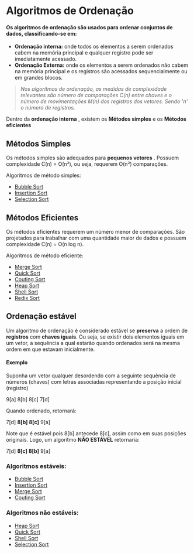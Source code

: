 # Algoritmos de Ordenação

#### Os algoritmos de ordenação são usados para ordenar conjuntos de dados, classificando-se em:
- **Ordenação interna:** onde todos os elementos a serem ordenados cabem na memória principal e qualquer registro pode ser imediatamente acessado.
- **Ordenação Externa:** onde os elementos a serem ordenados não cabem na memória principal e os registros são acessados sequencialmente ou em grandes blocos.

>*Nos algoritmos de ordenação, as medidas de complexidade relevantes são número de comparações *C(n)* entre chaves e o número de movimentações *M(n)* dos registros dos vetores. Sendo *'n'* o número de registros.*

Dentro da **ordenação interna** , existem os **Métodos simples** e os **Métodos eficientes**
## Métodos Simples
Os métodos simples são adequados para **pequenos vetores** . Possuem complexidade C(n) = O(n²), ou seja, requerem O(n²) comparações.

Algoritmos de método simples:
- [Bubble Sort](https://github.com/yuri-akira/Ordenacao/tree/master/Bubble%20Sort)
- [Insertion Sort](https://github.com/yuri-akira/Ordenacao/tree/master/Insertion%20Sort)
- [Selection Sort](https://github.com/yuri-akira/Ordenacao/tree/master/Selection%20Sort)

## Métodos Eficientes
Os métodos eficientes requerem um número menor de comparações. São projetados para trabalhar com uma quantidade maior de dados e possuem complexidade C(n) = O(n log n).

Algoritmos de método eficiente:
- [Merge Sort](https://github.com/yuri-akira/Ordenacao/tree/master/Merge%20Sort)
- [Quick Sort](https://github.com/yuri-akira/Ordenacao/tree/master/Quick%20Sort)
- [Couting Sort]()
- [Heap Sort]()
- [Shell Sort]()
- [Redix Sort]()

## Ordenação estável
Um algoritmo de ordenação é considerado estável se **preserva** a ordem de **registros** com **chaves iguais**. Ou seja, se existir dois elementos iguais em um vetor, a sequência a qual estarão quando ordenados será na mesma ordem em que estavam inicialmente.
#### Exemplo
Suponha um vetor qualquer desordendo com a seguinte sequência de números (chaves) com letras associadas representando a posição inicial (registro)

 9[a] 8[b] 8[c] 7[d]

Quando ordenado, retornará:

 7[d] **8[b] 8[c]** 9[a]

Note que é estável pois 8[b] antecede 8[c], assim como em suas posições originais. Logo, um algoritmo **NÃO ESTÁVEL** retornaria:

 7[d] **8[c] 8[b]** 9[a]
 
 ### Algoritmos estáveis:
 
 - [Bubble Sort](https://github.com/yuri-akira/Ordenacao/tree/master/Bubble%20Sort)
 - [Insertion Sort](https://github.com/yuri-akira/Ordenacao/tree/master/Insertion%20Sort)
 - [Merge Sort](https://github.com/yuri-akira/Ordenacao/tree/master/Merge%20Sort)
 - [Couting Sort]()
 
 ### Algoritmos não estáveis:
 - [Heap Sort]()
 - [Quick Sort](https://github.com/yuri-akira/Ordenacao/tree/master/Quick%20Sort)
 - [Shell Sort]()
 - [Selection Sort](https://github.com/yuri-akira/Ordenacao/tree/master/Selection%20Sort)

 
 
